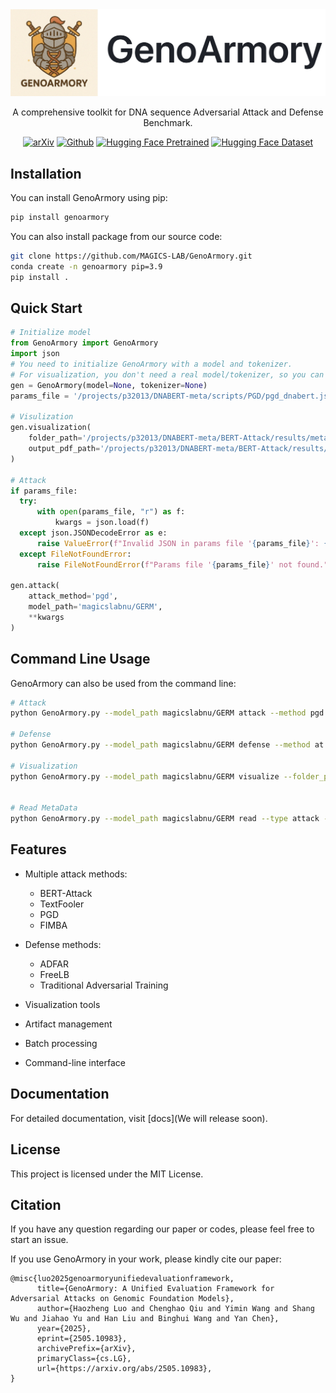 
<div align="center">
  <img src="asserts/logo.jpg" alt="Image" />
</div>

<div align="center">
<p align="center">
    <p align="center">A comprehensive toolkit for DNA sequence Adversarial Attack and Defense Benchmark.
    <br>
</p>


[![arXiv](https://img.shields.io/badge/arXiv-GenoArmory-ff0000.svg?style=for-the-badge)](https://github.com/MAGICS-LAB/GenoArmory)  [![Github](https://img.shields.io/badge/GenoArmory-000000?style=for-the-badge&logo=github&logoColor=white)](https://github.com/MAGICS-LAB/GenoArmory)  [![Hugging Face Pretrained](https://huggingface.co/datasets/huggingface/badges/resolve/main/model-on-hf-md-dark.svg)](https://huggingface.co/collections/magicslabnu/gfm-67f4d4a9327ee4acdcb3806b) [![Hugging Face Dataset](https://huggingface.co/datasets/huggingface/badges/resolve/main/dataset-on-hf-md.svg)](https://huggingface.co/datasets/magicslabnu/GenoAdv) 
</div>

## Installation

You can install GenoArmory using pip:
```bash
pip install genoarmory
```
You can also install package from our source code:
```bash
git clone https://github.com/MAGICS-LAB/GenoArmory.git
conda create -n genoarmory pip=3.9
pip install .
```

## Quick Start

```python
# Initialize model
from GenoArmory import GenoArmory
import json
# You need to initialize GenoArmory with a model and tokenizer.
# For visualization, you don't need a real model/tokenizer, so you can use None if the method doesn't use them.
gen = GenoArmory(model=None, tokenizer=None)
params_file = '/projects/p32013/DNABERT-meta/scripts/PGD/pgd_dnabert.json'

# Visulization
gen.visualization(
    folder_path='/projects/p32013/DNABERT-meta/BERT-Attack/results/meta/test',
    output_pdf_path='/projects/p32013/DNABERT-meta/BERT-Attack/results/meta/test'
)

# Attack
if params_file:
  try:
      with open(params_file, "r") as f:
          kwargs = json.load(f)
  except json.JSONDecodeError as e:
      raise ValueError(f"Invalid JSON in params file '{params_file}': {e}")
  except FileNotFoundError:
      raise FileNotFoundError(f"Params file '{params_file}' not found.")

gen.attack(
    attack_method='pgd',
    model_path='magicslabnu/GERM',
    **kwargs
)
```

## Command Line Usage

GenoArmory can also be used from the command line:

```bash
# Attack
python GenoArmory.py --model_path magicslabnu/GERM attack --method pgd --params_file /projects/p32013/DNABERT-meta/scripts/PGD/pgd_dnabert.json

# Defense
python GenoArmory.py --model_path magicslabnu/GERM defense --method at --params_file /projects/p32013/DNABERT-meta/scripts/AT/at_pgd_dnabert.json

# Visualization
python GenoArmory.py --model_path magicslabnu/GERM visualize --folder_path /projects/p32013/DNABERT-meta/BERT-Attack/results/meta/test --save_path /projects/p32013/DNABERT-meta/BERT-Attack/results/meta/test/frequency.pdf


# Read MetaData
python GenoArmory.py --model_path magicslabnu/GERM read --type attack --method TextFooler --model_name dnabert

```

## Features

- Multiple attack methods:

  - BERT-Attack
  - TextFooler
  - PGD
  - FIMBA

- Defense methods:

  - ADFAR
  - FreeLB
  - Traditional Adversarial Training

- Visualization tools
- Artifact management
- Batch processing
- Command-line interface

## Documentation

For detailed documentation, visit [docs](We will release soon).

## License

This project is licensed under the MIT License.

## Citation

If you have any question regarding our paper or codes, please feel free to start an issue.

If you use GenoArmory in your work, please kindly cite our paper:

```
@misc{luo2025genoarmoryunifiedevaluationframework,
      title={GenoArmory: A Unified Evaluation Framework for Adversarial Attacks on Genomic Foundation Models}, 
      author={Haozheng Luo and Chenghao Qiu and Yimin Wang and Shang Wu and Jiahao Yu and Han Liu and Binghui Wang and Yan Chen},
      year={2025},
      eprint={2505.10983},
      archivePrefix={arXiv},
      primaryClass={cs.LG},
      url={https://arxiv.org/abs/2505.10983}, 
}
```

